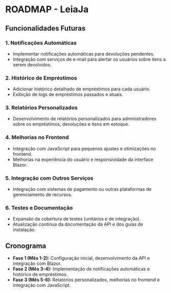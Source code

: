 # ROADMAP - LeiaJa

## Funcionalidades Futuras

### 1. Notificações Automáticas
- Implementar notificações automáticas para devoluções pendentes.
- Integração com serviços de e-mail para alertar os usuários sobre itens a serem devolvidos.

### 2. Histórico de Empréstimos
- Adicionar histórico detalhado de empréstimos para cada usuário.
- Exibição de logs de empréstimos passados e atuais.

### 3. Relatórios Personalizados
- Desenvolvimento de relatórios personalizados para administradores sobre os empréstimos, devoluções e itens em estoque.

### 4. Melhorias no Frontend
- Integração com JavaScript para pequenos ajustes e otimizações no frontend.
- Melhorias na experiência do usuário e responsividade da interface Blazor.

### 5. Integração com Outros Serviços
- Integração com sistemas de pagamento ou outras plataformas de gerenciamento de recursos.

### 6. Testes e Documentação
- Expansão da cobertura de testes (unitários e de integração).
- Atualização contínua da documentação da API e dos guias de instalação.

## Cronograma

- **Fase 1 (Mês 1-2):** Configuração inicial, desenvolvimento da API e integração com Blazor.
- **Fase 2 (Mês 3-4):** Implementação de notificações automáticas e histórico de empréstimos.
- **Fase 3 (Mês 5-6):** Relatórios personalizados, melhorias no frontend e integração com JavaScript.

